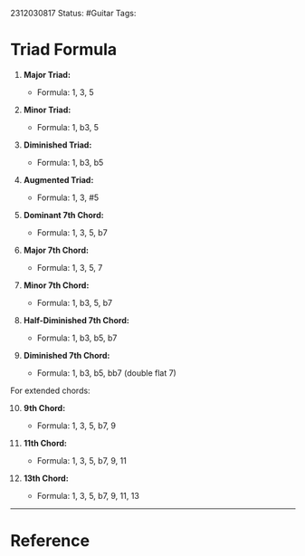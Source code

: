2312030817
	Status: #Guitar 
		Tags: 

# Triad Formula

1. **Major Triad:**
   - Formula: 1, 3, 5

2. **Minor Triad:**
   - Formula: 1, b3, 5

3. **Diminished Triad:**
   - Formula: 1, b3, b5

4. **Augmented Triad:**
   - Formula: 1, 3, #5

5. **Dominant 7th Chord:**
   - Formula: 1, 3, 5, b7

6. **Major 7th Chord:**
   - Formula: 1, 3, 5, 7

7. **Minor 7th Chord:**
   - Formula: 1, b3, 5, b7

8. **Half-Diminished 7th Chord:**
   - Formula: 1, b3, b5, b7

9. **Diminished 7th Chord:**
   - Formula: 1, b3, b5, bb7 (double flat 7)

For extended chords:

10. **9th Chord:**
    - Formula: 1, 3, 5, b7, 9

11. **11th Chord:**
    - Formula: 1, 3, 5, b7, 9, 11

12. **13th Chord:**
    - Formula: 1, 3, 5, b7, 9, 11, 13

---
# Reference